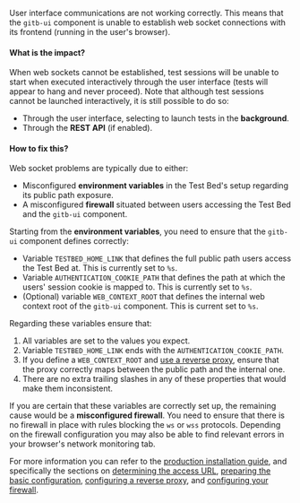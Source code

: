 User interface communications are not working correctly. This means that the `gitb-ui` component is unable to
establish web socket connections with its frontend (running in the user's browser).

#### What is the impact?

When web sockets cannot be established, test sessions will be unable to start when executed interactively through the
user interface (tests will appear to hang and never proceed). Note that although test sessions cannot be launched
interactively, it is still possible to do so:

* Through the user interface, selecting to launch tests in the **background**.
* Through the **REST API** (if enabled).

#### How to fix this?

Web socket problems are typically due to either:
* Misconfigured **environment variables** in the Test Bed's setup regarding its public path exposure.
* A misconfigured **firewall** situated between users accessing the Test Bed and the `gitb-ui` component.

Starting from the **environment variables**, you need to ensure that the `gitb-ui` component defines correctly:
* Variable `TESTBED_HOME_LINK` that defines the full public path users access the Test Bed at. This is currently set 
  to `%s`.
* Variable `AUTHENTICATION_COOKIE_PATH` that defines the path at which the users' session cookie is mapped to. This is 
  currently set to `%s`.
* (Optional) variable `WEB_CONTEXT_ROOT` that defines the internal web context root of the `gitb-ui` component. This is
  current set to `%s`.

Regarding these variables ensure that:
1. All variables are set to the values you expect.
2. Variable `TESTBED_HOME_LINK` ends with the `AUTHENTICATION_COOKIE_PATH`.
3. If you define a `WEB_CONTEXT_ROOT` and [use a reverse proxy](https://www.itb.ec.europa.eu/docs/guides/latest/installingTheTestBedProduction/index.html#step-7-configure-reverse-proxy),
   ensure that the proxy correctly maps between the public path and the internal one.
4. There are no extra trailing slashes in any of these properties that would make them inconsistent.

If you are certain that these variables are correctly set up, the remaining cause would be a **misconfigured firewall**.
You need to ensure that there is no firewall in place with rules blocking the `ws` or `wss` protocols. Depending on the
firewall configuration you may also be able to find relevant errors in your browser's network monitoring tab.

For more information you can refer to the [production installation guide](https://www.itb.ec.europa.eu/docs/guides/latest/installingTheTestBedProduction/), and specifically the sections on
[determining the access URL](https://www.itb.ec.europa.eu/docs/guides/latest/installingTheTestBedProduction/index.html#step-2-determine-the-access-url), 
[preparing the basic configuration](https://www.itb.ec.europa.eu/docs/guides/latest/installingTheTestBedProduction/index.html#step-3-prepare-basic-configuration), 
[configuring a reverse proxy](https://www.itb.ec.europa.eu/docs/guides/latest/installingTheTestBedProduction/index.html#step-7-configure-reverse-proxy), and 
[configuring your firewall](https://www.itb.ec.europa.eu/docs/guides/latest/installingTheTestBedProduction/index.html#step-8-firewall-configuration).